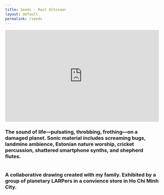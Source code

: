 ```yaml
---
title: Seeds - Raul Altosaar
layout: default
permalink: /seeds
---
```


<div class="project">

  <iframe width="100%" height="300" scrolling="no" frameborder="no" allow="autoplay" src="https://w.soundcloud.com/player/?url=https%3A//api.soundcloud.com/tracks/655004264&color=%23ff5500&auto_play=false&hide_related=true&show_comments=true&show_user=true&show_reposts=false&show_teaser=false&visual=true"></iframe>

  <h3>The sound of life&mdash;pulsating, throbbing, frothing&mdash;on a damaged planet. Sonic material includes screaming bugs, landmine ambience, Estonian nature worship, cricket percussion, shattered smartphone synths, and shepherd flutes.</h3>

</div>




<div class="project">

  <img class="lazy" data-src="../assets/img/pages/seeds/kariina_raul_hands_print.jpg">

  <h3>A collaborative drawing created with my family. Exhibited by a group of planetary LARPers in a convience store in Ho Chi Minh City.</h3>

</div>

<!-- <html>

<section class="projects">

  <article class="grid-section">

  <figure class="grid-object-other">
       <img src="assets/img/pages/otherwork/arena3-min.png">
          <p>I collect knowledge about the history and future of computation. I store this knowledge in a research channel named <a href="https://www.are.na/raul-altosaar/embodied-computation" target="_blank" title="Embodied Computation">Embodied Computation</a> on are.na. </p>
  </figure>

  <figure class="grid-object-other">
       <img src="assets/img/pages/otherwork/a.jpg">
          <p>In 2017 I performed a series of virtual reality rituals with various collaborators. Documentation from these rituals was exhibited in The Wrong New Digital Art Biennale in Hong Kong and Seoul, Korea. Featured on<a href="https://www.aqnb.com/2017/11/15/why-do-we-appropriate-life-hacking-into-taught-identity-with-fantasy-direct-group-show-at-seouls-yongma-charm-space/" target="_blank" title="Embodied Computation"> AQNB</a> and <a href="http://tzvetnik.online/portfolio_page/fantasy-direct-yongma-land-charm-space/" target="_blank">Tzvetznik.</a></p>
  </figure>

  <figure class="grid-object-other">
       <iframe width="100%" height="450" scrolling="no" frameborder="no" allow="autoplay" src="https://w.soundcloud.com/player/?url=https%3A//api.soundcloud.com/playlists/649914882%3Fsecret_token%3Ds-ZrJ5M&color=%23ff5500&auto_play=false&hide_related=false&show_reposts=false&show_teaser=true&visual=true"></iframe>
          <p>I have been intermittently crafting noise music and mixtapes under the alias of <a href="https://soundcloud.com/destroyer_12" target="_blank">DESTROYER_12</a> for the past four years. Critics have described these productions as "ecological <a href="https://en.wikipedia.org/wiki/Gabber" target="_blank">gabber</a>" and "music that guides the listener through the portals of liminality". This work has been released by <a href="https://bratrecords.bandcamp.com/album/brat-compilation-volume-2-vesna" target="_blank">BRAT Records</a> and has been featured in <a href="https://soundcloud.com/discmagazine/disc-024-floating-rooftop-healing-mix-destroyer_12" target="_blank">Disc Magazine</a>. </p>
  </figure>

  <figure class="grid-object-other">
    <img src="assets/img/pages/otherwork/diamonds.jpg">
    <p>In 2017 I made <a href="https://www.youtube.com/watch?v=R61n22gTkdo" target="_blank">a 360º artwork</a> about emergent lifeforms and non-linear love. The soundtrack was composed using crowdsourced audio recordings collected from fifty classmates and family members. Featured in <a href="http://simforart.blogspot.com/2017/05/raul-altosaar-worm-video-1-injected-i.html" target="_blank">Sim Magazine</a> and <a href="https://soundcloud.com/exilevevo/i-may-not-be-ready-2-shit-out-a-liquid-diamond-and-share-it-but-i-can-try-kenji-remix" target="_blank"> remixed by Kenji Yamamoto.</a></p>
  </figure>

  <figure class="grid-object-other">
  	<img src="assets/img/pages/otherwork/c.jpg">
		<p>In 2016 I had <a href="http://gaertnergasse.com/every-day-is-a-lifetime/" target="_blank">a solo exhibition</a> at <a href="http://gaertnergasse.com/" target="_blank">Gärtnergasse</a>, an artist-run space in Vienna, Austria.</p>
  </figure>

  <figure class="grid-object-other">
  	<img src="assets/img/pages/otherwork/cali_tree.jpg">
  	<p>Many years ago I regularly took photographs. This work has been exhibited at the <a href="http://i-p-f.org/" target="_blank">Independent Photography Festival</a> in Melbourne, Australia and has been published by Incandescent Zine, CZE magazine, lightrad.ius, Waterfall Zine, and Camera Diynamite.</p>
  </figure>

</article>
</section>
</html> -->